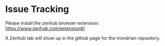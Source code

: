 # Issue Tracking


Please install the zenhub browser extension: 
https://www.zenhub.com/extension#/

A Zenhub tab will show up in the github page for the mondrian repository.

